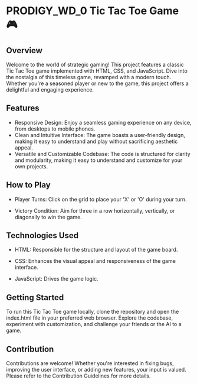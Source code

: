 # PRODIGY_WD_0 Tic Tac Toe Game 🎮
## Overview
Welcome to the world of strategic gaming! This project features a classic Tic Tac Toe game implemented with HTML, CSS, and JavaScript. Dive into the nostalgia of this timeless game, revamped with a modern touch. Whether you're a seasoned player or new to the game, this project offers a delightful and engaging experience.

## Features
* Responsive Design: Enjoy a seamless gaming experience on any device, from desktops to mobile phones.
* Clean and Intuitive Interface: The game boasts a user-friendly design, making it easy to understand and play without sacrificing aesthetic appeal.
* Versatile and Customizable Codebase: The code is structured for clarity and modularity, making it easy to understand and customize for your own projects.

## How to Play
* Player Turns: Click on the grid to place your 'X' or 'O' during your turn.

* Victory Condition: Aim for three in a row horizontally, vertically, or diagonally to win the game.

## Technologies Used
* HTML: Responsible for the structure and layout of the game board.

* CSS: Enhances the visual appeal and responsiveness of the game interface.

* JavaScript: Drives the game logic.

## Getting Started
To run this Tic Tac Toe game locally, clone the repository and open the index.html file in your preferred web browser.
Explore the codebase, experiment with customization, and challenge your friends or the AI to a game.

## Contribution
Contributions are welcome! Whether you're interested in fixing bugs, improving the user interface, or adding new features, your input is valued. Please refer to the Contribution Guidelines for more details.







